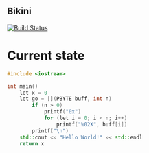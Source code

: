 Bikini
------

[![Build Status](https://travis-ci.org/Heather/Bikini.png?branch=master)](https://travis-ci.org/Heather/Bikini)

Current state
=============

``` cpp
#include <iostream>

int main()
    let x = 0
    let go = [](PBYTE buff, int n)
        if (n > 0)
            printf("0x")
            for (let i = 0; i < n; i++)
                printf("%02X", buff[i])
        printf("\n")
    std::cout << "Hello World!" << std::endl
    return x
```